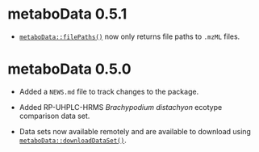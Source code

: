 # metaboData 0.5.1

* [`metaboData::filePaths()`](https://aberhrml.github.io/metaboData/reference/filePaths.html) now only returns file paths to `.mzML` files.

# metaboData 0.5.0

* Added a `NEWS.md` file to track changes to the package.

* Added RP-UHPLC-HRMS *Brachypodium distachyon* ecotype comparison data set.

* Data sets now available remotely and are available to download using [`metaboData::downloadDataSet()`](https://aberhrml.github.io/metaboData/reference/downloadDataSet.html).
